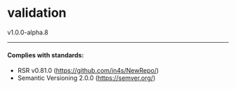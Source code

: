 # validation
v1.0.0-alpha.8



___
#### Complies with standards:

- RSR v0.81.0 (https://github.com/in4s/NewRepo/)
- Semantic Versioning 2.0.0 (https://semver.org/)
